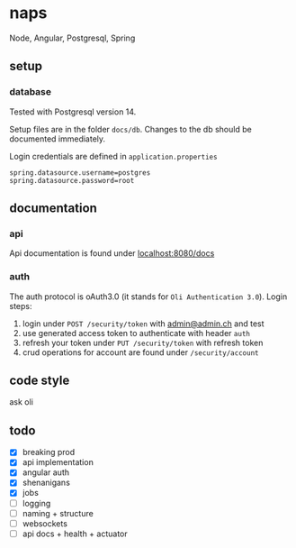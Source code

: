 # naps

Node, Angular, Postgresql, Spring

## setup

### database

Tested with Postgresql version 14.

Setup files are in the folder `docs/db`. Changes to the db should be documented immediately.

Login credentials are defined in `application.properties`

``` 
spring.datasource.username=postgres
spring.datasource.password=root	
```

## documentation

### api

Api documentation is found under [localhost:8080/docs](http://localhost:8080/docs)

### auth

The auth protocol is oAuth3.0 (it stands for `Oli Authentication 3.0`). Login steps:

1. login under `POST /security/token` with admin@admin.ch and test
2. use generated access token to authenticate with header `auth`
3. refresh your token under `PUT /security/token` with refresh token
4. crud operations for account are found under `/security/account`

## code style

ask oli

## todo

- [X] breaking prod
- [x] api implementation
- [x] angular auth
- [x] shenanigans
- [x] jobs
- [ ] logging
- [ ] naming + structure
- [ ] websockets
- [ ] api docs + health + actuator
